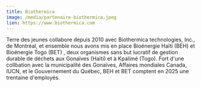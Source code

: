 ```yaml
---
title: Biothermica
image: /media/partenaire-biothermica.jpeg
lien: https://www.biothermica.com
---
```

Terre des jeunes collabore depuis 2010 avec Biothermica technologies, Inc., de Montréal, et ensemble nous avons mis en place Bioénergie Haïti (BEH) et Bioénergie Togo (BET) , deux organismes sans but lucratif de gestion durable de déchets aux Gonaïves (Haïti) et à Kpalimé (Togo). Fort d'une collbation avec la municipalité des Gonaïves, Affaires mondiales Canada, IUCN, et le Gouvernement du Québec, BEH et BET comptent en 2025 une trentaine d'employés.
